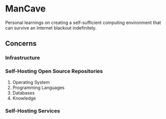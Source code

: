 # ManCave
Personal learnings on creating a self-sufficient computing environment that can survive an Internet blackout indefinitely.

## Concerns
### Infrastructure
### Self-Hosting Open Source Repositories
1. Operating System
2. Programming Languages
3. Databases
4. Knowledge
### Self-Hosting Services
